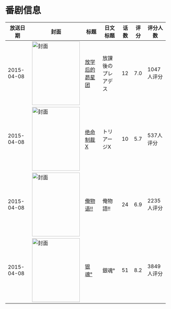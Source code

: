 # 番剧信息

|放送日期|封面|标题|日文标题|话数|评分|评分人数|
|---|---|---|---|---|---|---|
|2015-04-08|<img src="//lain.bgm.tv/pic/cover/c/79/cd/86517_1rpC8.jpg" alt="封面" style="width:150px;height:200px;object-fit:cover;">|[放学后的昴星团](https://bangumi.tv/subject/86517)|放課後のプレアデス|12|7.0|1047人评分|
|2015-04-08|<img src="//lain.bgm.tv/pic/cover/c/19/ca/112305_7de9z.jpg" alt="封面" style="width:150px;height:200px;object-fit:cover;">|[绝命制裁X](https://bangumi.tv/subject/112305)|トリアージX|10|5.7|537人评分|
|2015-04-08|<img src="//lain.bgm.tv/pic/cover/c/85/68/117153_Zg4g8.jpg" alt="封面" style="width:150px;height:200px;object-fit:cover;">|[俺物语!!](https://bangumi.tv/subject/117153)|俺物語!!|24|6.9|2235人评分|
|2015-04-08|<img src="//lain.bgm.tv/pic/cover/c/92/f6/120791_0Sfdz.jpg" alt="封面" style="width:150px;height:200px;object-fit:cover;">|[银魂°](https://bangumi.tv/subject/120791)|銀魂°|51|8.2|3849人评分|
